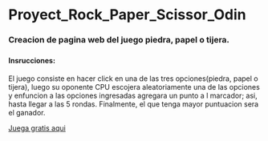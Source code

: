 
  
# Proyect_Rock_Paper_Scissor_Odin
### Creacion de pagina web del juego piedra, papel o tijera.<h3/>

#### Insrucciones: <br>
El juego consiste en hacer click en una de las tres opciones(piedra, papel o tijera), 
luego su oponente CPU escojera aleatoriamente una de las opciones y enfuncion a las
opciones ingresadas agregara un punto a l marcador; asi, hasta llegar a las 5 rondas.
Finalmente, el que tenga mayor puntuacion sera el ganador.

<a href= 'https://asanchezg96.github.io/Proyect_Rock_Paper_Scissor_Odin/index.html'>  Juega gratis aqui </a>
